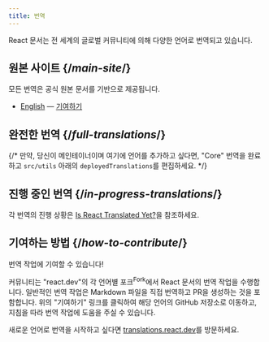 ```yaml
---
title: 번역
---
```


<Intro>

React 문서는 전 세계의 글로벌 커뮤니티에 의해 다양한 언어로 번역되고 있습니다.

</Intro>

## 원본 사이트 {/*main-site*/}

모든 번역은 공식 원본 문서를 기반으로 제공됩니다.

- [English](https://react.dev/) &mdash; [기여하기](https://github.com/reactjs/react.dev/)

## 완전한 번역 {/*full-translations*/}

{/* 만약, 당신이 메인테이너이며 여기에 언어를 추가하고 싶다면, "Core" 번역을 완료하고 `src/utils` 아래의 `deployedTranslations`를 편집하세요. */}

<LanguageList progress="complete" />

## 진행 중인 번역 {/*in-progress-translations*/}

각 번역의 진행 상황은 [Is React Translated Yet?](https://translations.react.dev/)을 참조하세요.

<LanguageList progress="in-progress" />

## 기여하는 방법 {/*how-to-contribute*/}

번역 작업에 기여할 수 있습니다!

커뮤니티는 "react.dev"의 각 언어별 포크<sup>Fork</sup>에서 React 문서의 번역 작업을 수행합니다. 일반적인 번역 작업은 Markdown 파일을 직접 번역하고 PR을 생성하는 것을 포함합니다. 위의 "기여하기" 링크를 클릭하여 해당 언어의 GitHub 저장소로 이동하고, 지침을 따라 번역 작업에 도움을 주실 수 있습니다. 

새로운 언어로 번역을 시작하고 싶다면 [translations.react.dev](https://github.com/reactjs/translations.react.dev)를 방문하세요.
